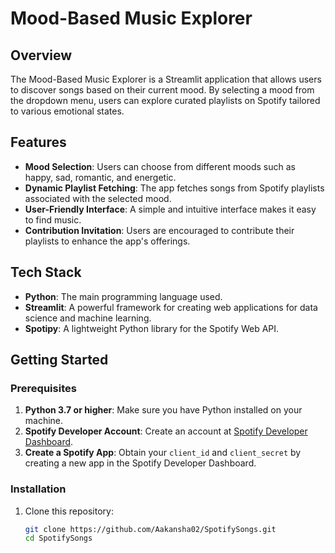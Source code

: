 
# Mood-Based Music Explorer

## Overview
The Mood-Based Music Explorer is a Streamlit application that allows users to discover songs based on their current mood. By selecting a mood from the dropdown menu, users can explore curated playlists on Spotify tailored to various emotional states.

## Features
- **Mood Selection**: Users can choose from different moods such as happy, sad, romantic, and energetic.
- **Dynamic Playlist Fetching**: The app fetches songs from Spotify playlists associated with the selected mood.
- **User-Friendly Interface**: A simple and intuitive interface makes it easy to find music.
- **Contribution Invitation**: Users are encouraged to contribute their playlists to enhance the app's offerings.

## Tech Stack
- **Python**: The main programming language used.
- **Streamlit**: A powerful framework for creating web applications for data science and machine learning.
- **Spotipy**: A lightweight Python library for the Spotify Web API.

## Getting Started

### Prerequisites
1. **Python 3.7 or higher**: Make sure you have Python installed on your machine.
2. **Spotify Developer Account**: Create an account at [Spotify Developer Dashboard](https://developer.spotify.com/dashboard/).
3. **Create a Spotify App**: Obtain your `client_id` and `client_secret` by creating a new app in the Spotify Developer Dashboard.

### Installation
1. Clone this repository:
   ```bash
   git clone https://github.com/Aakansha02/SpotifySongs.git
   cd SpotifySongs

